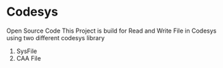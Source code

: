 # Codesys
Open Source Code 
This Project is build for Read and Write File in Codesys using two different codesys library
1. SysFile
2. CAA File


